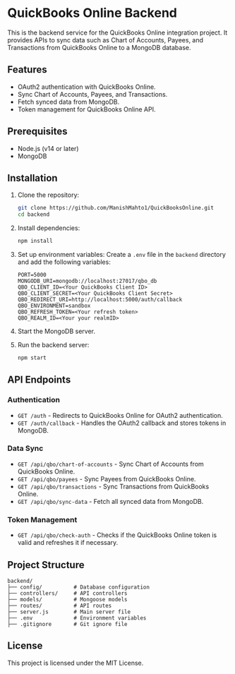 # QuickBooks Online Backend

This is the backend service for the QuickBooks Online integration project. It provides APIs to sync data such as Chart of Accounts, Payees, and Transactions from QuickBooks Online to a MongoDB database.

## Features

- OAuth2 authentication with QuickBooks Online.
- Sync Chart of Accounts, Payees, and Transactions.
- Fetch synced data from MongoDB.
- Token management for QuickBooks Online API.

## Prerequisites

- Node.js (v14 or later)
- MongoDB

## Installation

1. Clone the repository:
   ```bash
   git clone https://github.com/ManishMahto1/QuickBooksOnline.git
   cd backend
   ```

2. Install dependencies:
   ```bash
   npm install
   ```

3. Set up environment variables:
   Create a `.env` file in the `backend` directory and add the following variables:
   ```env
   PORT=5000
   MONGODB_URI=mongodb://localhost:27017/qbo_db
   QBO_CLIENT_ID=<Your QuickBooks Client ID>
   QBO_CLIENT_SECRET=<Your QuickBooks Client Secret>
   QBO_REDIRECT_URI=http://localhost:5000/auth/callback
   QBO_ENVIRONMENT=sandbox
   QBO_REFRESH_TOKEN=<Your refresh token>
   QBO_REALM_ID=<Your your realmID>
   ```

4. Start the MongoDB server.

5. Run the backend server:
   ```bash
   npm start
   ```

## API Endpoints

### Authentication
- `GET /auth` - Redirects to QuickBooks Online for OAuth2 authentication.
- `GET /auth/callback` - Handles the OAuth2 callback and stores tokens in MongoDB.

### Data Sync
- `GET /api/qbo/chart-of-accounts` - Sync Chart of Accounts from QuickBooks Online.
- `GET /api/qbo/payees` - Sync Payees from QuickBooks Online.
- `GET /api/qbo/transactions` - Sync Transactions from QuickBooks Online.
- `GET /api/qbo/sync-data` - Fetch all synced data from MongoDB.

### Token Management
- `GET /api/qbo/check-auth` - Checks if the QuickBooks Online token is valid and refreshes it if necessary.

## Project Structure

```
backend/
├── config/          # Database configuration
├── controllers/     # API controllers
├── models/          # Mongoose models
├── routes/          # API routes
├── server.js        # Main server file
├── .env             # Environment variables
├── .gitignore       # Git ignore file
```

## License

This project is licensed under the MIT License.